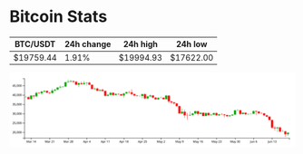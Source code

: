# Bitcoin Stats

BTC/USDT|24h change|24h high|24h low|
|---|---|---|---|
|$19759.44|1.91%|$19994.93|$17622.00|

<img src="./chart.svg">
